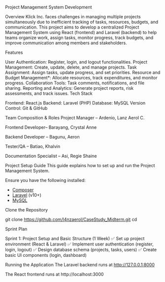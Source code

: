 Project Management System Development

Overview Klick Inc. faces challenges in managing multiple projects simultaneously due to inefficient tracking of tasks, resources, budgets, and communication. This project aims to develop a centralized Project Management System using React (frontend) and Laravel (backend) to help teams organize work, assign tasks, monitor progress, track budgets, and improve communication among members and stakeholders.

Features

User Authentication: Register, login, and logout functionalities.
Project Management: Create, update, delete, and manage projects.
Task Assignment: Assign tasks, update progress, and set priorities.
Resource and Budget Management*: Allocate resources, track expenditures, and monitor progress.
Collaboration Tools: Task comments, notifications, and file sharing.
Reporting and Analytics: Generate project reports, risk assessments, and track issues.
Tech Stack

Frontend: React.js
Backend: Laravel (PHP)
Database: MySQL
Version Control: Git & GitHub

Team Composition & Roles
Project Manager – Ardenio, Lanz Aerol C.

Frontend Developer– Barayang, Crystal Anne

Backend Developer – Bagunu, Aeron

Tester/QA – Batiao, Khalvin

Documentation Specialist – Asi, Regie Shaine


Project Setup Guide
This guide explains how to set up and run the Project Management System.

Ensure you have the following installed:
- [Composer](https://getcomposer.org/)
- [Laravel](https://laravel.com/) (v10+)
- [MySQL](https://www.mysql.com/)


Clone the Repository

git clone https://github.com/l4nzaerol/CaseStudy_Midterm.git
cd 


Sprint Plan

Sprint 1: Project Setup and Basic Structure (1 Week) 
✅ Set up project environment (React & Laravel)
✅ Implement user authentication (register, login, logout)
✅ Design database schema (projects, tasks, users)
✅ Create basic UI components (login, dashboard)

Running the Application
The Laravel backend runs at http://127.0.0.1:8000

The React frontend runs at http://localhost:3000
